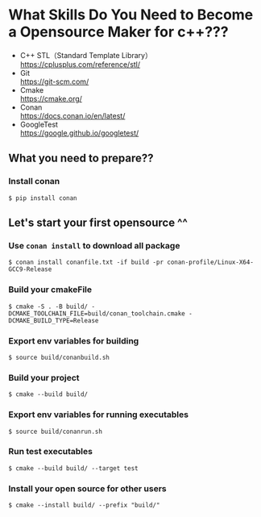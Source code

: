 
# What Skills Do You Need to Become a Opensource  Maker for c++???
* C++ STL（Standard Template Library）\
    https://cplusplus.com/reference/stl/
* Git \
    https://git-scm.com/
* Cmake \
    https://cmake.org/
* Conan \
    https://docs.conan.io/en/latest/
* GoogleTest \
    https://google.github.io/googletest/


## What you need to prepare??

### Install conan
```console
$ pip install conan
```


## Let's start your first opensource ^^

### Use `conan install` to download all package
```console
$ conan install conanfile.txt -if build -pr conan-profile/Linux-X64-GCC9-Release
```

### Build your cmakeFile
```console
$ cmake -S . -B build/ -DCMAKE_TOOLCHAIN_FILE=build/conan_toolchain.cmake -DCMAKE_BUILD_TYPE=Release
```

### Export env variables for building
```console
$ source build/conanbuild.sh
```

### Build your project
```console
$ cmake --build build/
```

### Export env variables for running executables
```console
$ source build/conanrun.sh
```

### Run test executables
```console
$ cmake --build build/ --target test
```

### Install your open source for other users
```console
$ cmake --install build/ --prefix "build/"
```